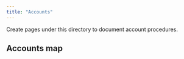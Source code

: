 ```yaml
---
title: "Accounts"
---
```


Create pages under this directory to document account procedures.

## Accounts map
